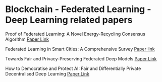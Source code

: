 # Blockchain - Federated Learning - Deep Learning related papers


Proof of Federated Learning: A Novel Energy-Recycling Consensus Algorithm [Paper Link](https://arxiv.org/pdf/1912.11745.pdf)


Federated Learning in Smart Cities: A Comprehensive Survey [Paper link](https://arxiv.org/pdf/2102.01375.pdf)

Towards Fair and Privacy-Preserving Federated
Deep Models [Paper Link](https://arxiv.org/pdf/1906.01167.pdf)

How to Democratise and Protect AI: Fair and
Differentially Private Decentralised Deep
Learning [Paper Link](https://arxiv.org/pdf/2007.09370.pdf)